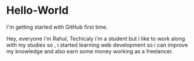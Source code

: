 # Hello-World
I'm getting started with GitHub first time.

Hey, everyone i'm Rahul,
Techicaly i'm a student but i like to work along with my studies so , i started learning web development so i can improve my knowledge and also earn some money working as a freelancer.


